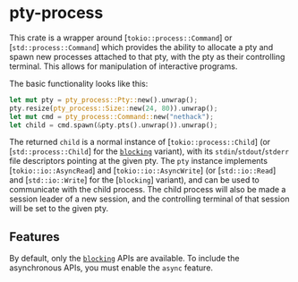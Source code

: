 # pty-process

This crate is a wrapper around [`tokio::process::Command`] or
[`std::process::Command`] which provides the ability to allocate a pty
and spawn new processes attached to that pty, with the pty as their
controlling terminal. This allows for manipulation of interactive
programs.

The basic functionality looks like this:

```rust
let mut pty = pty_process::Pty::new().unwrap();
pty.resize(pty_process::Size::new(24, 80)).unwrap();
let mut cmd = pty_process::Command::new("nethack");
let child = cmd.spawn(&pty.pts().unwrap()).unwrap();
```

The returned `child` is a normal instance of [`tokio::process::Child`] (or
[`std::process::Child`] for the [`blocking`](crate::blocking) variant),
with its `stdin`/`stdout`/`stderr` file descriptors pointing at the given
pty. The `pty` instance implements [`tokio::io::AsyncRead`] and
[`tokio::io::AsyncWrite`] (or [`std::io::Read`] and [`std::io::Write`] for
the [`blocking`] variant), and can be used to communicate with the child
process. The child process will also be made a session leader of a new
session, and the controlling terminal of that session will be set to the
given pty.

## Features

By default, only the [`blocking`](crate::blocking) APIs are available. To
include the asynchronous APIs, you must enable the `async` feature.
